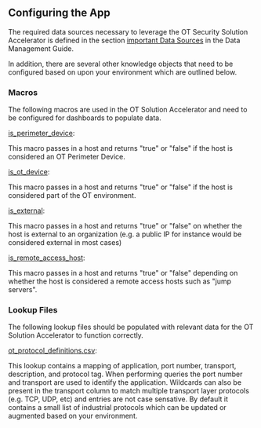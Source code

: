 ## Configuring the App

The required data sources necessary to leverage the OT Security Solution Accelerator is defined in the section [important Data Sources](./Data%20Management.md#important-data-sources) in the Data Management Guide.  

In addition, there are several other knowledge objects that need to be configured based on upon your environment which are outlined below.

### Macros

The following macros are used in the OT Solution Accelerator and need to be configured for dashboards to populate data.

<u>is_perimeter_device</u>:

This macro passes in a host and returns "true" or "false" if the host is considered an OT Perimeter Device.

<u>is_ot_device</u>:  

This macro passes in a host and returns "true" or "false" if the host is considered part of the OT environment.

<u>is_external</u>:  

This macro passes in a host and returns "true" or "false" on whether the host is external to an organization (e.g. a public IP for instance would be considered external in most cases)

<u>is_remote_access_host</u>:  

This macro passes in a host and returns "true" or "false" depending on whether the host is considered a remote access hosts such as "jump servers".


### Lookup Files

The following lookup files should be populated with relevant data for the OT Solution Accelerator to function correctly.

<u>ot_protocol_definitions.csv</u>:  

This lookup contains a mapping of application, port number, transport, description, and protocol tag.  When performing queries the port number and transport are used to identify the application.  Wildcards can also be present in the transport column to match multiple transport layer protocols (e.g. TCP, UDP, etc) and entries are not case sensative.  By default it contains a small list of industrial protocols which can be updated or augmented based on your environment.